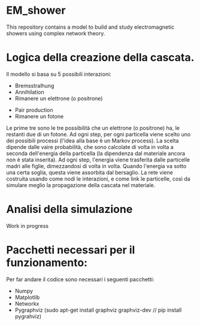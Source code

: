 # EM_shower
This repository contains a model to build and study electromagnetic showers using complex network theory. 

# Logica della creazione della cascata.
Il modello si basa su 5 possibili interazioni:
- Bremsstralhung
- Annihilation
- Rimanere un elettrone (o positrone)
* Pair production
* Rimanere un fotone


Le prime tre sono le tre possibilità che un elettrone (o positrone) ha, le restanti due di un fotone. Ad ogni step, per ogni particella viene scelto uno dei possibili processi (l'idea alla base è un Markov process). La scelta dipende dalle vaire probabilità, che sono calcolate di volta in volta a seconda dell'energia della particella (la dipendenza dal materiale ancora non è stata inserita). Ad ogni step, l'energia viene trasferita dalle particelle madri alle figlie, dimezzandosi di volta in volta. Quando l'energia va sotto una certa soglia, questa viene assorbita dal bersaglio.
La rete viene costruita usando come nodi le interazioni, e come link le particelle, così da simulare meglio la propagazione della cascata nel materiale. 

# Analisi della simulazione

Work in progress

# Pacchetti necessari per il funzionamento:
Per far andare il codice sono necessari i seguenti pacchetti:
- Numpy
- Matplotlib
- Networkx
- Pygraphviz (sudo apt-get install graphviz graphviz-dev // pip install pygrahviz)
